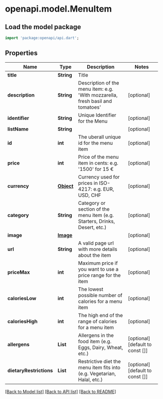 # openapi.model.MenuItem

## Load the model package
```dart
import 'package:openapi/api.dart';
```

## Properties
Name | Type | Description | Notes
------------ | ------------- | ------------- | -------------
**title** | **String** | Title | 
**description** | **String** | Description of the menu item: e.g. 'With mozzarella, fresh basil and tomatoes' | [optional] 
**identifier** | **String** | Unique Identifier for the Menu | [optional] 
**listName** | **String** |  | [optional] 
**id** | **int** | The uberall unique id for the menu item | [optional] 
**price** | **int** | Price of the menu item in cents: e.g. '1500' for 15 € | [optional] 
**currency** | [**Object**](.md) | Currency used for prices in ISO-4217: e.g. EUR, USD, CHF | [optional] 
**category** | **String** | Category or section of the menu item (e.g. Starters, Drinks, Desert, etc.) | [optional] 
**image** | [**Image**](Image.md) |  | [optional] 
**url** | **String** | A valid page url with more details about the item | [optional] 
**priceMax** | **int** | Maximum price if you want to use a price range for the item | [optional] 
**caloriesLow** | **int** | The lowest possible number of calories for a menu item | [optional] 
**caloriesHigh** | **int** | The high end of the range of calories for a menu item | [optional] 
**allergens** | **List<String>** | Allergens in the food item (e.g. Eggs, Dairy, Wheat, etc.) | [optional] [default to const []]
**dietaryRestrictions** | **List<String>** | Restrictive diet the menu item fits into (e.g. Vegetarian, Halal, etc.) | [optional] [default to const []]

[[Back to Model list]](../README.md#documentation-for-models) [[Back to API list]](../README.md#documentation-for-api-endpoints) [[Back to README]](../README.md)


